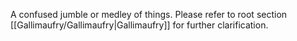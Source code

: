 A confused jumble or medley of things. Please refer to root section [[Gallimaufry/Gallimaufry|Gallimaufry]] for further clarification.